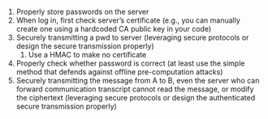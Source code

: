 1. Properly store passwords on the server
2. When log in, first check server’s certificate (e.g., you can manually create one using a hardcoded CA public key in your code)
3. Securely transmitting a pwd to server (leveraging secure protocols or design the secure transmission properly)
   1. Use a HMAC to make no certificate
4. Properly check whether password is correct (at least use the simple method that defends against offline pre-computation attacks)
5. Securely transmitting the message from A to B, even the server who can forward communication transcript cannot read the message, or modify the ciphertext (leveraging secure protocols or design the authenticated secure transmission properly)

